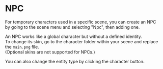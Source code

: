 # NPC

For temporary characters used in a specific scene, you can create an NPC by going to the scene menu and selecting "Npc", then adding one.

An NPC works like a global character but without a defined identity.  
To change its skin, go to the character folder within your scene and replace the `main.png` file.  
(Optional skins are not supported for NPCs.)

You can also change the entity type by clicking the character button.
